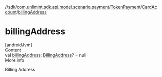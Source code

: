 //[sdk](../../../../index.md)/[com.unlimint.sdk.api.model.scenario.payment](../../index.md)/[TokenPayment](../index.md)/[CardAccount](index.md)/[billingAddress](billing-address.md)



# billingAddress  
[androidJvm]  
Content  
val [billingAddress](billing-address.md): [BillingAddress](../../../com.unlimint.sdk.api.model/-billing-address/index.md)? = null  
More info  


Billing Address

  




